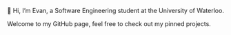 👋 Hi, I’m Evan, a Software Engineering student at the University of Waterloo.

Welcome to my GitHub page, feel free to check out my pinned projects.

<!---
EvanWang04/EvanWang04 is a ✨ particular ✨ repository because its `README.md` (this file) appears on your GitHub profile.
You can click the Preview link to take a look at your changes.
--->

